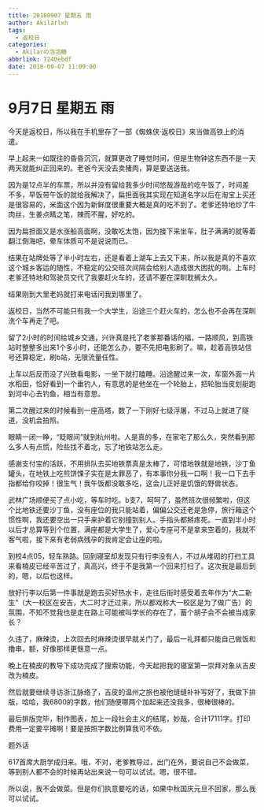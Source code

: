 ```yaml
---
title: 20180907 星期五 雨
author: Akilarlxh
tags:
  - 返校日
categories:
  - Akilarの泡泡糖
abbrlink: 7240ebdf
date: 2018-09-07 11:09:00
---
```

# 9月7日 星期五 雨

今天是返校日，所以我在手机里存了一部《蜘蛛侠·返校日》来当做高铁上的消遣。

早上起来一如既往的昏昏沉沉，就算更改了睡觉时间，但是生物钟这东西不是一天两天就能纠正回来的。老爸今天没去卖猪肉，算是要送送我。

因为是12点半的车票，所以并没有留给我多少时间悠哉游哉的吃午饭了，时间差不多，早饭带午饭的就给我解决了，扁担面我其实现在知道名字以后在淘宝上买还是很容易的，米面这个因为新鲜度很重要大概是真的吃不到了。老爹还特地炒了牛肉丝，生姜点睛之笔，辣而不腥，好吃的。

因为扁担面又是水涨船高面啊，没敢吃太饱，因为接下来坐车，肚子满满的就等着翻江倒海吧，晕车体质可不是说说而已。

结果在站牌处等了半小时左右，还是看着上湖车上去又下来，所以我是真的不喜欢这个城乡客运的随性，不稳定的公交班次间隔会给别人造成很大困扰的啊。上车时老爹还特地和驾驶员交代了我要赶火车的，还请不要在深甽耽搁太久。

结果刚到大里老妈就打来电话问我到哪里了。

返校日，当然不可能只有我一个大学生，沿途三个赶火车的，怎么也不会再在深甽洗个车再走了吧。

留了2小时的时间给城乡交通，兴许真是托了老爹那番话的福，一路顺风，到高铁站时整整多出来1个多小时，还能怎么办，要不先把电影刷了。嘛，趁着高铁站信号还算稳定，刷b站，无限流量任性。

上车以后反而没了兴致看电影，一坐下就打瞌睡。沿途醒过来一次，车窗外面一片水稻田，恰好看到一个垂钓人，有意思的是他坐在一个轮胎上，把轮胎当皮划艇跑到河中心去钓鱼，相当有意思。

第二次醒过来的时候看到一座高塔，数了一下刚好七级浮屠，不过马上就进了隧道，没机会拍照。

眼睛一闭一睁，“眨眼间”就到杭州啦。人是真的多，在家宅了那么久，突然看到那么多人有点慌，险些找不着北，忘了地铁站怎么走。

感谢支付宝的活跃，不用排队去买地铁票真是太棒了，可惜地铁就是地铁，沙丁鱼罐头，在地铁上吃煎饼馃子实在是太罪恶了，有本事你分我一口啊！我一口下去手指都给你咬掉！很生气！我午饭都没敢多吃，这会儿正好是饥饿的野兽状态。

武林广场顺便买了点小吃，等车时吃。b支7，呵呵了，虽然班次很频繁啦，但这个比地铁还要沙丁鱼，没有座位的我只能站着，偏偏公交还老是急停，旅行箱这个惯性啊，我还要空出一只手来护着它别撞到别人。手指头都掰疼死。一直到半小时以后才总算等到个位置，满座都是大学生了，爱心专座可不是拿来空着的，我就不客气啦，接下来有老弱病残孕的我肯定会让座的啦。

到校4点05，轻车熟路。回到寝室却发现只有行李没有人，不过从堆砌的打扫工具来看楠皮已经辛苦过了，真高兴，终于不是我第一个回来打扫了。这次我是最后到的，嗯，以后也这样。

放好行李以后第一件事就是跑去买好热水卡，走往后街时感受着去年作为“大二新生”（大一校区在安吉，大二时才迁过来，所以都戏称大一校区是为了做广告）的氛围，不知不觉我也是走在路上可能被叫学长的存在了，蓄个胡子会不会被当成家长？

久违了，麻辣烫，上次回去时麻辣烫很早就关门了，最后一礼拜都只能自己做饭和撸串，额，好像那样更惬意一点。

晚上在楠皮的教导下成功完成了搜索功能，今天起把我的寝室第一崇拜对象从吉皮改为楠皮。

然后就要继续寻访浙江脉络了，吉皮的温州之旅也被他缝缝补补写好了，我做下排版，哈哈，我6800的字数，他们随便哪两个加起来还没我多，很棒很棒的。

最后排版完毕，制作图表，加上一段社会主义的结尾，妙哉，合计17111字。打印费用一定要平摊啊！要是按照字数比例算我可不依。

题外话

617首席大厨学成归来。哦，不对，老爹教导过，出门在外，要说自己不会做菜，等到别人都不会的时候再站出来说一句可以试试。嗯，很不错。

所以说，我不会做菜。但是你们执意要吃的话，如果中秋国庆元旦不回家，那么我可以试试。



